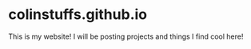 # colinstuffs.github.io
This is my website! I will be posting projects and things I find cool here!
